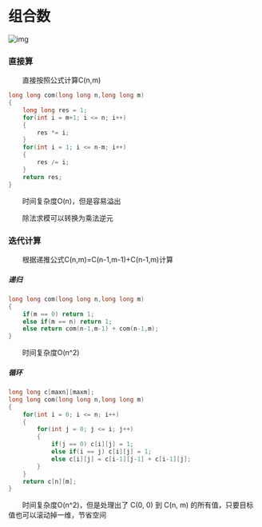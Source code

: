 # 组合数

![img](https://bkimg.cdn.bcebos.com/pic/ca1349540923dd543f01bf4cdd09b3de9c8248a7?x-bce-process=image/watermark,g_7,image_d2F0ZXIvYmFpa2U3Mg==,xp_5,yp_5)

### 直接算

&emsp;&emsp;直接按照公式计算C(n,m)

```cpp
long long com(long long n,long long m)
{
    long long res = 1;
    for(int i = m+1; i <= n; i++)
    {
        res *= i;
    }
    for(int i = 1; i <= n-m; i++)
    {
        res /= i;
    }
    return res;
}
```

&emsp;&emsp;时间复杂度O(n)，但是容易溢出

&emsp;&emsp;除法求模可以转换为乘法逆元

### 迭代计算

&emsp;&emsp;根据递推公式C(n,m)=C(n-1,m-1)+C(n-1,m)计算

##### 递归

```cpp
long long com(long long n,long long m)
{
    if(m == 0) return 1;
    else if(m == n) return 1;
    else return com(n-1,m-1) + com(n-1,m);
}
```

&emsp;&emsp;时间复杂度O(n^2)

##### 循环

```cpp
long long c[maxn][maxm];
long long com(long long n,long long m)
{
    for(int i = 0; i <= n; i++)
    {
        for(int j = 0; j <= i; j++)
        {
            if(j == 0) c[i][j] = 1;
            else if(i == j) c[i][j] = 1;
            else c[i][j] = c[i-1][j-1] + c[i-1][j];
        }
    }
    return c[n][m];
}
```

&emsp;&emsp;时间复杂度O(n^2)，但是处理出了 C(0, 0) 到 C(n, m) 的所有值，只要目标值也可以滚动掉一维，节省空间
